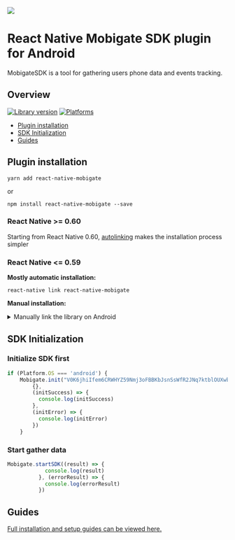 ![](https://wiki.spicymobile.pl/wiki/mobigatesdk/download/Main/WebHome/MobienceSDK_Mobigate.png?width=300&height=300)
# React Native Mobigate SDK plugin for Android
MobigateSDK is a tool for gathering users phone data and events tracking. 

## Overview

[![Library version](https://img.shields.io/badge/npm%20package-1.0.2-brightgreen)](https://www.npmjs.com/package/react-native-mobigate) [![Platforms](https://img.shields.io/badge/platforms-android-lightgrey)](https://developer.android.com/)

  - [Plugin installation](#plugin-installation)
  - [SDK Initialization](#sdk-initialization)
  - [Guides](#guides)

## Plugin installation
```
yarn add react-native-mobigate
```
or
```
npm install react-native-mobigate --save
```
### React Native >= 0.60
Starting from React Native 0.60, [autolinking](https://github.com/react-native-community/cli/blob/master/docs/autolinking.md) makes the installation process simpler

### React Native <= 0.59
**Mostly automatic installation:**
```
react-native link react-native-mobigate
```
**Manual installation:**
<details>
<summary>Manually link the library on Android</summary>

1. Add to: `android/settings.gradle`
```groovy
include ':react-native-mobigate'
project(':react-native-mobigate').projectDir = new File(rootProject.projectDir, '../node_modules/react-native-mobigate/android')
```
2. Add to: `android/app/build.gradle`
```groovy
dependencies {
implementation project(':react-native-mobigate')
}
```
3. Add the MobigatePackage class to your list of exported packages into: `android/app/src/main/.../MainApplication.java`
```java
...
implementation project(':react-native-mobigate')
   
   
@Override
protected List<ReactPackage> getPackages() {
    return Arrays.<ReactPackage>asList(
        new MainReactPackage(), 
        new MobigatePackage()
    );
}
```

</details>

## SDK Initialization
### Initialize SDK first
```javascript
if (Platform.OS === 'android') {
	Mobigate.init("V0K6jhiIfem6CRWHYZ59Nmj3oFBBKbJsnSsWfR2JNq7ktblOUXwbJoBQTpWnw2uSwW76gpiu2kun50jweTY69B",
        {}, 
		(initSuccess) => {
          console.log(initSuccess)
        }, 
		(initError) => {
          console.log(initError)
        })
    }
```
### Start gather data
```javascript
Mobigate.startSDK((result) => {
            console.log(result)
          }, (errorResult) => {
            console.log(errorResult)
          })
```
## Guides
[Full installation and setup guides can be viewed here.](https://wiki.spicymobile.pl/wiki/mobigatesdk/view/Main/sdkintegration/reactnativeintegration/)

